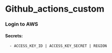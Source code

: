 # Github_actions_custom

<h3>Login to AWS</h3>

<h4>Secrets: </h4>

      - ACCESS_KEY_ID | ACCESS_KEY_SECRET | REGION
